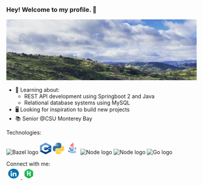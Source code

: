 ### Hey! Welcome to my profile. 👋

![A landscape shot of Toro Park in Salinas, CA](assets/images/toro_park_banner.png)

- 🔭 Learning about:
  - REST API development using Springboot 2 and Java
  - Relational database systems using MySQL
- 🖥 Looking for inspiration to build new projects
- 📚 Senior @CSU Monterey Bay

Technologies:
<div>
  <!-- Bazel -->
  <img src="https://blog.bazel.build/images/bazel-icon.svg" alt="Bazel logo" width="30" height="30">
  <!-- C++ -->
  <img src="assets/images/Cpp_logo.png" alt="C++ logo" width="30" height="30">
  <!-- Python -->
  <img src="assets/images/Python_logo.png" alt="Python logo" width="30" height="30">
  <!-- Java -->
  <img src="assets/images/Java_logo.png" alt="Java logo" width="35" height="35">
  <!-- Node -->
  <img src="https://user-images.githubusercontent.com/75503696/168443481-43438062-e3af-4485-8846-367e436abc77.png" alt="Node logo" width="35" height="35">
  <!-- MySQL -->
  <img src="https://user-images.githubusercontent.com/75503696/168443500-fac932d7-2917-4770-b62c-b9e0457a52fe.png" alt="Node logo" width="35" height="35">
  <!-- Go -->
  <img src="https://upload.wikimedia.org/wikipedia/commons/thumb/0/05/Go_Logo_Blue.svg/1280px-Go_Logo_Blue.svg.png" alt="Go logo" width="45" height="30">
</div>

Connect with me: <br>
<a href="https://www.linkedin.com/in/leonardo-villalobos-099a97206/">
<img src="assets/images/LinkedIn_logo.gif" alt="LinkedIn company logo" width="38" height="35" style="vertical-align:bottom">
</a>
<a href="https://www.hackerrank.com/Levillalobos">
<img src="assets/images/HackerRank_logo.png" alt="Hacker Rank company logo" width="35" height="35" style="vertical-align:bottom">
</a>
